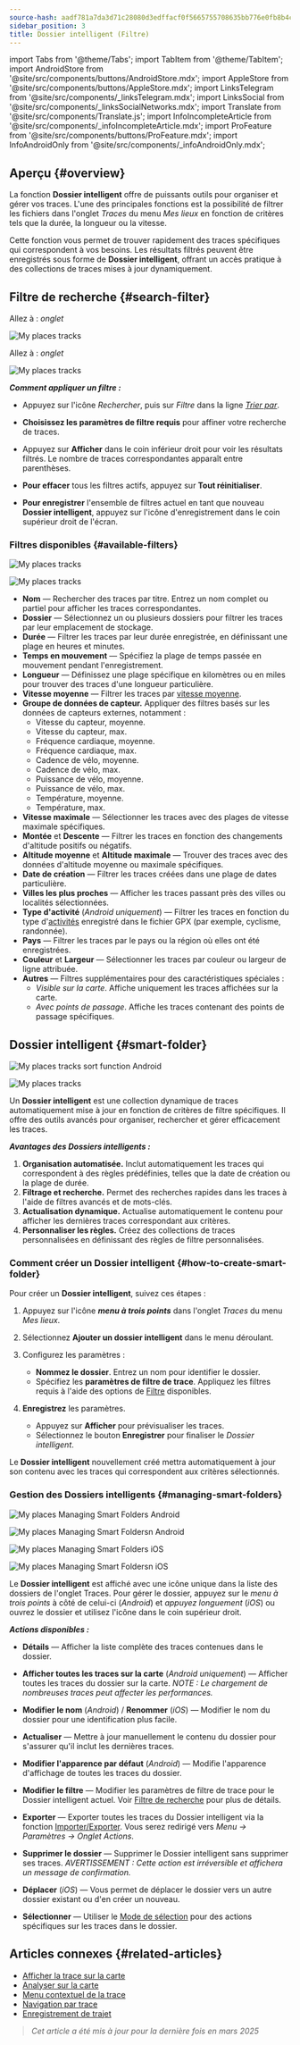 ```yaml
---
source-hash: aadf781a7da3d71c28080d3edffacf0f5665755708635bb776e0fb8b4c8bc239
sidebar_position: 3
title: Dossier intelligent (Filtre)
---
```


import Tabs from '@theme/Tabs';
import TabItem from '@theme/TabItem';
import AndroidStore from '@site/src/components/buttons/AndroidStore.mdx';
import AppleStore from '@site/src/components/buttons/AppleStore.mdx';
import LinksTelegram from '@site/src/components/_linksTelegram.mdx';
import LinksSocial from '@site/src/components/_linksSocialNetworks.mdx';
import Translate from '@site/src/components/Translate.js';
import InfoIncompleteArticle from '@site/src/components/_infoIncompleteArticle.mdx';
import ProFeature from '@site/src/components/buttons/ProFeature.mdx';
import InfoAndroidOnly from '@site/src/components/_infoAndroidOnly.mdx';


## Aperçu {#overview}

La fonction **Dossier intelligent** offre de puissants outils pour organiser et gérer vos traces. L'une des principales fonctions est la possibilité de filtrer les fichiers dans l'onglet *Traces* du menu *Mes lieux* en fonction de critères tels que la durée, la longueur ou la vitesse.

Cette fonction vous permet de trouver rapidement des traces spécifiques qui correspondent à vos besoins. Les résultats filtrés peuvent être enregistrés sous forme de **Dossier intelligent**, offrant un accès pratique à des collections de traces mises à jour dynamiquement.


## Filtre de recherche {#search-filter}

<Tabs groupId="operating-systems">

<TabItem value="android" label="Android">

Allez à : *<Translate android="true" ids="shared_string_menu,shared_string_my_places,shared_string_gpx_files"/> onglet*

![My places tracks](@site/static/img/personal/tracks/my_places_tracks_filter_2_andr.png)

</TabItem>

<TabItem value="ios" label="iOS">

Allez à : *<Translate ios="true" ids="shared_string_menu,shared_string_my_places,shared_string_gpx_tracks"/> onglet*

![My places tracks](@site/static/img/personal/tracks/my_places_tracks_filter_ios.png)

</TabItem>

</Tabs>

***Comment appliquer un filtre :***

- Appuyez sur l'icône *Rechercher*, puis sur *Filtre* dans la ligne [*Trier par*](./manage-tracks.md#sort-by).

- **Choisissez les paramètres de filtre requis** pour affiner votre recherche de traces.

- Appuyez sur **Afficher** dans le coin inférieur droit pour voir les résultats filtrés. Le nombre de traces correspondantes apparaît entre parenthèses.

- **Pour effacer** tous les filtres actifs, appuyez sur **Tout réinitialiser**.

- **Pour enregistrer** l'ensemble de filtres actuel en tant que nouveau **Dossier intelligent**, appuyez sur l'icône d'enregistrement dans le coin supérieur droit de l'écran.


### Filtres disponibles {#available-filters}

<Tabs groupId="operating-systems">

<TabItem value="android" label="Android">

![My places tracks](@site/static/img/personal/tracks/my_places_tracks_filter_andr.png)

</TabItem>

<TabItem value="ios" label="iOS">

![My places tracks](@site/static/img/personal/tracks/my_places_tracks_filter_2_ios.png)

</TabItem>

</Tabs>

- **Nom** — Rechercher des traces par titre. Entrez un nom complet ou partiel pour afficher les traces correspondantes.
- **Dossier** — Sélectionnez un ou plusieurs dossiers pour filtrer les traces par leur emplacement de stockage.
- **Durée** — Filtrer les traces par leur durée enregistrée, en définissant une plage en heures et minutes.
- **Temps en mouvement** — Spécifiez la plage de temps passée en mouvement pendant l'enregistrement.
- **Longueur** — Définissez une plage spécifique en kilomètres ou en miles pour trouver des traces d'une longueur particulière.
- **Vitesse moyenne** — Filtrer les traces par [vitesse moyenne](../../widgets/info-widgets.md#average-speed).
- **Groupe de données de capteur.**
    Appliquer des filtres basés sur les données de capteurs externes, notamment :
    - Vitesse du capteur, moyenne.
    - Vitesse du capteur, max.
    - Fréquence cardiaque, moyenne.
    - Fréquence cardiaque, max.
    - Cadence de vélo, moyenne.
    - Cadence de vélo, max.
    - Puissance de vélo, moyenne.
    - Puissance de vélo, max.
    - Température, moyenne.
    - Température, max.
- **Vitesse maximale** — Sélectionner les traces avec des plages de vitesse maximale spécifiques.
- **Montée** et **Descente** — Filtrer les traces en fonction des changements d'altitude positifs ou négatifs.
- **Altitude moyenne** et **Altitude maximale** — Trouver des traces avec des données d'altitude moyenne ou maximale spécifiques.
- **Date de création** — Filtrer les traces créées dans une plage de dates particulière.
- **Villes les plus proches** — Afficher les traces passant près des villes ou localités sélectionnées.
- **Type d'activité** (*Android uniquement*) — Filtrer les traces en fonction du type d'[activités](../../map/tracks/track-context-menu.md#track-information-activity) enregistré dans le fichier GPX (par exemple, cyclisme, randonnée).
- **Pays** — Filtrer les traces par le pays ou la région où elles ont été enregistrées.
- **Couleur** et **Largeur** — Sélectionner les traces par couleur ou largeur de ligne attribuée.
- **Autres** — Filtres supplémentaires pour des caractéristiques spéciales :
    - *Visible sur la carte*. Affiche uniquement les traces affichées sur la carte.
    - *Avec points de passage*. Affiche les traces contenant des points de passage spécifiques.


## Dossier intelligent {#smart-folder}

<Tabs groupId="operating-systems">

<TabItem value="android" label="Android">

![My places tracks sort function Android](@site/static/img/personal/tracks/my_places_smart_folder_andr.png)

</TabItem>

<TabItem value="ios" label="iOS">

![My places tracks](@site/static/img/personal/tracks/my_places_smart_folder_ios.png)

</TabItem>

</Tabs>

Un **Dossier intelligent** est une collection dynamique de traces automatiquement mise à jour en fonction de critères de filtre spécifiques. Il offre des outils avancés pour organiser, rechercher et gérer efficacement les traces.

***Avantages des Dossiers intelligents :***

1. **Organisation automatisée.**
    Inclut automatiquement les traces qui correspondent à des règles prédéfinies, telles que la date de création ou la plage de durée.
2. **Filtrage et recherche.**
    Permet des recherches rapides dans les traces à l'aide de filtres avancés et de mots-clés.
3. **Actualisation dynamique.**
    Actualise automatiquement le contenu pour afficher les dernières traces correspondant aux critères.
4. **Personnaliser les règles.**
    Créez des collections de traces personnalisées en définissant des règles de filtre personnalisées.


### Comment créer un Dossier intelligent {#how-to-create-smart-folder}

Pour créer un **Dossier intelligent**, suivez ces étapes :

1. Appuyez sur l'icône ***menu à trois points*** dans l'onglet *Traces* du menu *Mes lieux*.

2. Sélectionnez **Ajouter un dossier intelligent** dans le menu déroulant.

3. Configurez les paramètres :
   - **Nommez le dossier**. Entrez un nom pour identifier le dossier.
   - Spécifiez les **paramètres de filtre de trace**. Appliquez les filtres requis à l'aide des options de [Filtre](#available-filters) disponibles.

4. **Enregistrez** les paramètres.
    - Appuyez sur **Afficher** pour prévisualiser les traces.
    - Sélectionnez le bouton **Enregistrer** pour finaliser le *Dossier intelligent*.

Le **Dossier intelligent** nouvellement créé mettra automatiquement à jour son contenu avec les traces qui correspondent aux critères sélectionnés.


### Gestion des Dossiers intelligents {#managing-smart-folders}

<Tabs groupId="operating-systems">

<TabItem value="android" label="Android">

![My places Managing Smart Folders Android](@site/static/img/personal/tracks/my_places_smart_folder_2-1_andr.png)

![My places Managing Smart Foldersn Android](@site/static/img/personal/tracks/my_places_smart_folder_3_andr.png)

</TabItem>

<TabItem value="ios" label="iOS">

![My places Managing Smart Folders iOS](@site/static/img/personal/tracks/folder_menu_2_ios.png)

![My places Managing Smart Foldersn iOS](@site/static/img/personal/tracks/my_places_smart_folder_2_ios.png)

</TabItem>

</Tabs>

Le **Dossier intelligent** est affiché avec une icône unique dans la liste des dossiers de l'onglet Traces. Pour gérer le dossier, appuyez sur le *menu à trois points* à côté de celui-ci (*Android*) et *appuyez longuement* (*iOS*) ou ouvrez le dossier et utilisez l'icône dans le coin supérieur droit.

***Actions disponibles :***

- **Détails** — Afficher la liste complète des traces contenues dans le dossier.

- **Afficher toutes les traces sur la carte** (*Android uniquement*) — Afficher toutes les traces du dossier sur la carte.
    *NOTE : Le chargement de nombreuses traces peut affecter les performances.*

- **Modifier le nom** (*Android*) / **Renommer** (*iOS*) — Modifier le nom du dossier pour une identification plus facile.

- **Actualiser** — Mettre à jour manuellement le contenu du dossier pour s'assurer qu'il inclut les dernières traces.

- **Modifier l'apparence par défaut** (*Android*) — Modifie l'apparence d'affichage de toutes les traces du dossier.

- **Modifier le filtre** — Modifier les paramètres de filtre de trace pour le Dossier intelligent actuel. Voir [Filtre de recherche](#search-filter) pour plus de détails.

- **Exporter** — Exporter toutes les traces du Dossier intelligent via la fonction [Importer/Exporter](../../personal/import-export.md). Vous serez redirigé vers *Menu → Paramètres → Onglet Actions*.

- **Supprimer le dossier** — Supprimer le Dossier intelligent sans supprimer ses traces.
    *AVERTISSEMENT : Cette action est irréversible et affichera un message de confirmation.*

- **Déplacer** (*iOS*) — Vous permet de déplacer le dossier vers un autre dossier existant ou d'en créer un nouveau.

- **Sélectionner** — Utiliser le [Mode de sélection](./manage-tracks.md#selection-mode) pour des actions spécifiques sur les traces dans le dossier.


## Articles connexes {#related-articles}

- [Afficher la trace sur la carte](../../map/tracks/index.md)
- [Analyser sur la carte](../../map/tracks/index.md#analyze-track-on-map)
- [Menu contextuel de la trace](../../map/tracks/track-context-menu.md)
- [Navigation par trace](../../navigation/setup/gpx-navigation.md)
- [Enregistrement de trajet](../../plugins/trip-recording.md)

> *Cet article a été mis à jour pour la dernière fois en mars 2025*